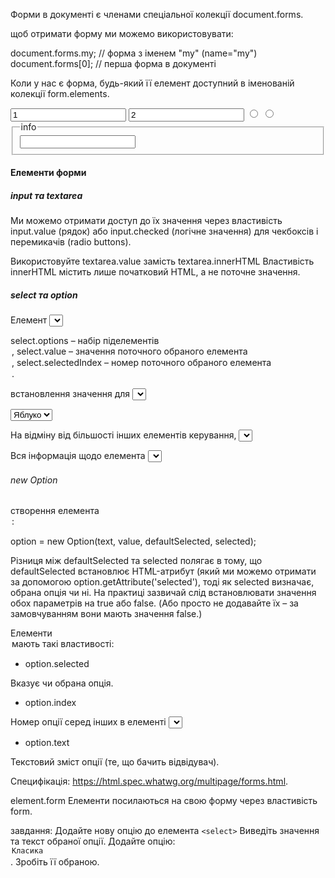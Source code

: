 Форми в документі є членами спеціальної колекції document.forms.

щоб отримати форму ми можемо використовувати: 

document.forms.my; // форма з іменем "my" (name="my")
document.forms[0]; // перша форма в документі

Коли у нас є форма, будь-який її елемент доступний в іменованій колекції form.elements.

<form name="my">
  <input name="one" value="1">
  <input name="two" value="2">
  <input type="radio" name="age" value="10">
  <input type="radio" name="age" value="20">
   <fieldset name="userFields">
      <legend>info</legend>
      <input name="login" type="text">
    </fieldset>
</form>

<script>
  // отримуємо форму
let form = document.forms.my; // елемент <form name="my">

// отримуємо елемент
let elem = form.elements.one; // елемент <input name="one">

let ageElems = form.elements.age;

let fieldset = form.elements.userFields;


alert(ageElems[0].value); // 10
alert(ageElems[1].value); // 20
alert(elem.value); // 1

// ми можемо отримати поле за іменем як з форми, так і з елементу fieldset
    alert(form.elements.login); // <input name="login">
    alert(fieldset.elements.login == form.elements.login); // true
</script>

#### Елементи форми

##### input та textarea

Ми можемо отримати доступ до їх значення через властивість input.value (рядок) або input.checked (логічне значення) для чекбоксів і перемикачів (radio buttons).

Використовуйте textarea.value замість textarea.innerHTML
Властивість innerHTML містить лише початковий HTML, а не поточне значення.

##### select та option

Елемент <select> має 3 важливі властивості:

select.options – набір піделементів <option>,
select.value – значення поточного обраного елемента <option>,
select.selectedIndex – номер поточного обраного елемента <option>.

встановлення значення для <select>:

<select id="select">
  <option value="apple">Яблуко</option>
  <option value="pear">Груша</option>
  <option value="banana">Банан</option>
</select>

<script>
  // всі три рядки роблять те саме
  select.options[2].selected = true;
  select.selectedIndex = 2;
  select.value = 'banana';
  // зверніть увагу: опції починаються з нуля, тому індекс 2 означає 3-й варіант.
</script>

На відміну від більшості інших елементів керування, <select> дозволяє вибрати декілька опцій одночасно, якщо він має атрибут multiple. Однак цей атрибут використовується рідко.

<script>
// отримати всі вибрані значення з множинного вибору
  let selected = Array.from(select.options)
    .filter(option => option.selected)
    .map(option => option.value);
</script>

Вся інформація щодо елемента <select> доступна в специфікації https://html.spec.whatwg.org/multipage/forms.html#the-select-element.

###### new Option

створення елемента <option>:

option = new Option(text, value, defaultSelected, selected);

Різниця між defaultSelected та selected полягає в тому, що defaultSelected встановлює HTML-атрибут (який ми можемо отримати за допомогою option.getAttribute('selected'), тоді як selected визначає, обрана опція чи ні. На практиці зазвичай слід встановлювати значення обох параметрів на true або false. (Або просто не додавайте їх – за замовчуванням вони мають значення false.)

Елементи <option> мають такі властивості:

- option.selected

Вказує чи обрана опція.

- option.index

Номер опції серед інших в елементі <select>.

- option.text

Текстовий зміст опції (те, що бачить відвідувач).

Специфікація: https://html.spec.whatwg.org/multipage/forms.html.


element.form
Елементи посилаються на свою форму через властивість form.


завдання: Додайте нову опцію до елемента `<select>`
Виведіть значення та текст обраної опції.
Додайте опцію: <code><option value="classic">Класика</option></code>.
Зробіть її обраною.

<script> 
<select id="genres">
  <option value="rock">Рок</option>
  <option value="blues" selected>Блюз</option>
</select>
const genres = document.querySelector('#genres');

let selectedOpt = genres.options[genres.selectedIndex];
alret(selectedOpt);
genres.options[2] = new Option('Класика', 'classic', true, true);
 
</script>
